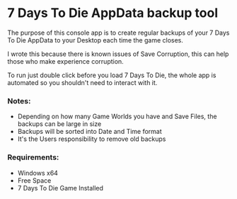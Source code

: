 # 7 Days To Die AppData backup toolThe purpose of this console app is to create regular backups of your 7 Days To Die AppData to your Desktop each time the game closes.I wrote this because there is known issues of Save Corruption, this can help those who make experience corruption.To run just double click before you load 7 Days To Die, the whole app is automated so you shouldn't need to interact with it.### Notes:- Depending on how many Game Worlds you have and Save Files, the backups can be large in size- Backups will be sorted into Date and Time format- It's the Users responsibility to remove old backups### Requirements:- Windows x64- Free Space- 7 Days To Die Game Installed